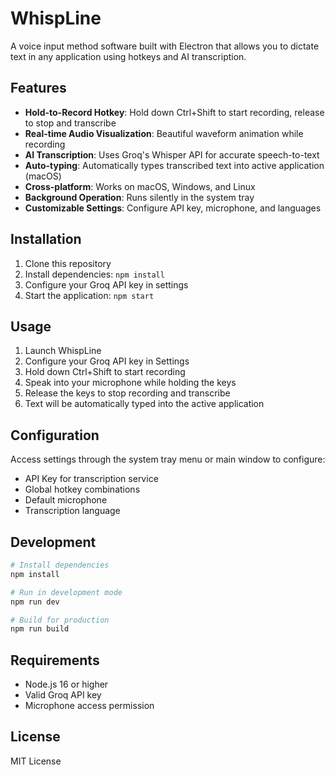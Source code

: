 # WhispLine

A voice input method software built with Electron that allows you to dictate text in any application using hotkeys and AI transcription.

## Features

- **Hold-to-Record Hotkey**: Hold down Ctrl+Shift to start recording, release to stop and transcribe
- **Real-time Audio Visualization**: Beautiful waveform animation while recording
- **AI Transcription**: Uses Groq's Whisper API for accurate speech-to-text
- **Auto-typing**: Automatically types transcribed text into active application (macOS)
- **Cross-platform**: Works on macOS, Windows, and Linux
- **Background Operation**: Runs silently in the system tray
- **Customizable Settings**: Configure API key, microphone, and languages

## Installation

1. Clone this repository
2. Install dependencies: `npm install`
3. Configure your Groq API key in settings
4. Start the application: `npm start`

## Usage

1. Launch WhispLine
2. Configure your Groq API key in Settings
3. Hold down Ctrl+Shift to start recording
4. Speak into your microphone while holding the keys
5. Release the keys to stop recording and transcribe
6. Text will be automatically typed into the active application

## Configuration

Access settings through the system tray menu or main window to configure:
- API Key for transcription service
- Global hotkey combinations
- Default microphone
- Transcription language

## Development

```bash
# Install dependencies
npm install

# Run in development mode
npm run dev

# Build for production
npm run build
```

## Requirements

- Node.js 16 or higher
- Valid Groq API key
- Microphone access permission

## License

MIT License
